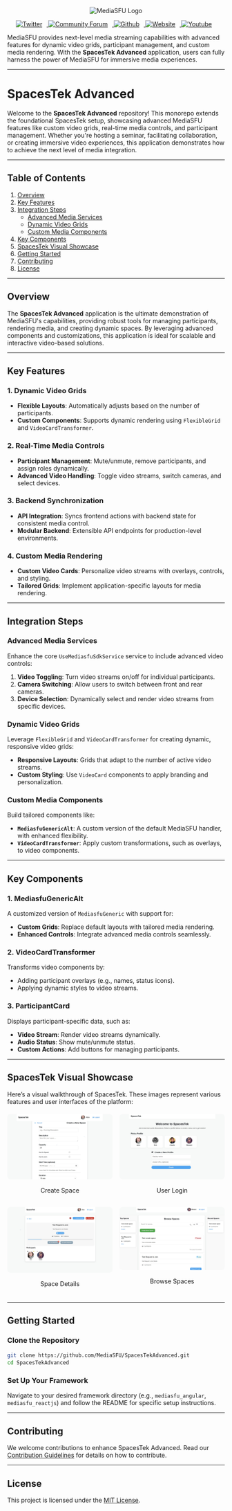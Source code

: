 <p align="center">
  <img src="https://www.mediasfu.com/logo192.png" width="100" alt="MediaSFU Logo">
</p>

<p align="center">
  <a href="https://twitter.com/media_sfu">
    <img src="https://img.icons8.com/color/48/000000/twitter--v1.png" alt="Twitter" style="margin-right: 10px;">
  </a>
  <a href="https://www.mediasfu.com/forums">
    <img src="https://img.icons8.com/color/48/000000/communication--v1.png" alt="Community Forum" style="margin-right: 10px;">
  </a>
  <a href="https://github.com/MediaSFU">
    <img src="https://img.icons8.com/fluent/48/000000/github.png" alt="Github" style="margin-right: 10px;">
  </a>
  <a href="https://www.mediasfu.com/">
    <img src="https://img.icons8.com/color/48/000000/domain--v1.png" alt="Website" style="margin-right: 10px;">
  </a>
  <a href="https://www.youtube.com/channel/UCELghZRPKMgjih5qrmXLtqw">
    <img src="https://img.icons8.com/color/48/000000/youtube--v1.png" alt="Youtube" style="margin-right: 10px;">
  </a>
</p>

MediaSFU provides next-level media streaming capabilities with advanced features for dynamic video grids, participant management, and custom media rendering. With the **SpacesTek Advanced** application, users can fully harness the power of MediaSFU for immersive media experiences.

---

# SpacesTek Advanced

Welcome to the **SpacesTek Advanced** repository! This monorepo extends the foundational SpacesTek setup, showcasing advanced MediaSFU features like custom video grids, real-time media controls, and participant management. Whether you're hosting a seminar, facilitating collaboration, or creating immersive video experiences, this application demonstrates how to achieve the next level of media integration.

---

## Table of Contents

1. [Overview](#overview)
2. [Key Features](#key-features)
3. [Integration Steps](#integration-steps)
    - [Advanced Media Services](#advanced-media-services)
    - [Dynamic Video Grids](#dynamic-video-grids)
    - [Custom Media Components](#custom-media-components)
4. [Key Components](#key-components)
5. [SpacesTek Visual Showcase](#spacestek-visual-showcase)
6. [Getting Started](#getting-started)
7. [Contributing](#contributing)
8. [License](#license)

---

## Overview

The **SpacesTek Advanced** application is the ultimate demonstration of MediaSFU's capabilities, providing robust tools for managing participants, rendering media, and creating dynamic spaces. By leveraging advanced components and customizations, this application is ideal for scalable and interactive video-based solutions.

---

## Key Features

### 1. Dynamic Video Grids
- **Flexible Layouts**: Automatically adjusts based on the number of participants.
- **Custom Components**: Supports dynamic rendering using `FlexibleGrid` and `VideoCardTransformer`.

### 2. Real-Time Media Controls
- **Participant Management**: Mute/unmute, remove participants, and assign roles dynamically.
- **Advanced Video Handling**: Toggle video streams, switch cameras, and select devices.

### 3. Backend Synchronization
- **API Integration**: Syncs frontend actions with backend state for consistent media control.
- **Modular Backend**: Extensible API endpoints for production-level environments.

### 4. Custom Media Rendering
- **Custom Video Cards**: Personalize video streams with overlays, controls, and styling.
- **Tailored Grids**: Implement application-specific layouts for media rendering.

---

## Integration Steps

### Advanced Media Services

Enhance the core `UseMediasfuSdkService` service to include advanced video controls:

1. **Video Toggling**: Turn video streams on/off for individual participants.
2. **Camera Switching**: Allow users to switch between front and rear cameras.
3. **Device Selection**: Dynamically select and render video streams from specific devices.

### Dynamic Video Grids

Leverage `FlexibleGrid` and `VideoCardTransformer` for creating dynamic, responsive video grids:
- **Responsive Layouts**: Grids that adapt to the number of active video streams.
- **Custom Styling**: Use `VideoCard` components to apply branding and personalization.

### Custom Media Components

Build tailored components like:
- **`MediasfuGenericAlt`**: A custom version of the default MediaSFU handler, with enhanced flexibility.
- **`VideoCardTransformer`**: Apply custom transformations, such as overlays, to video components.

---

## Key Components

### 1. MediasfuGenericAlt
A customized version of `MediasfuGeneric` with support for:
- **Custom Grids**: Replace default layouts with tailored media rendering.
- **Enhanced Controls**: Integrate advanced media controls seamlessly.

### 2. VideoCardTransformer
Transforms video components by:
- Adding participant overlays (e.g., names, status icons).
- Applying dynamic styles to video streams.

### 3. ParticipantCard
Displays participant-specific data, such as:
- **Video Stream**: Render video streams dynamically.
- **Audio Status**: Show mute/unmute status.
- **Custom Actions**: Add buttons for managing participants.

---

## SpacesTek Visual Showcase


Here’s a visual walkthrough of SpacesTek. These images represent various features and user interfaces of the platform:

<div style="display: grid; grid-template-columns: 1fr 1fr; gap: 16px; margin: 20px 0;">
  <div>
    <img src="./images/create.jpg" alt="Create Space" style="width: 100%; border-radius: 8px;">
    <p style="text-align: center;">Create Space</p>
  </div>
  <div>
    <img src="./images/login.jpg" alt="User Login" style="width: 100%; border-radius: 8px;">
    <p style="text-align: center;">User Login</p>
  </div>
  <div>
    <img src="./images/space.jpg" alt="Space Details" style="width: 100%; border-radius: 8px;">
    <p style="text-align: center;">Space Details</p>
  </div>
  <div>
    <img src="./images/spaces.jpg" alt="Browse Spaces" style="width: 100%; border-radius: 8px;">
    <p style="text-align: center;">Browse Spaces</p>
  </div>
</div>

---

## Getting Started

### Clone the Repository
```bash
git clone https://github.com/MediaSFU/SpacesTekAdvanced.git
cd SpacesTekAdvanced
```

### Set Up Your Framework
Navigate to your desired framework directory (e.g., `mediasfu_angular`, `mediasfu_reactjs`) and follow the README for specific setup instructions.

---

## Contributing

We welcome contributions to enhance SpacesTek Advanced. Read our [Contribution Guidelines](CONTRIBUTING.md) for details on how to contribute.

---

## License

This project is licensed under the [MIT License](LICENSE).
